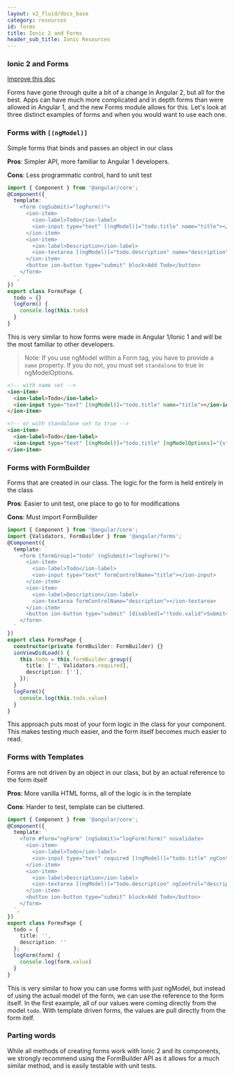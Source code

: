 ```yaml
---
layout: v2_fluid/docs_base
category: resources
id: forms
title: Ionic 2 and Forms
header_sub_title: Ionic Resources
---
```


### Ionic 2 and Forms

<a class="improve-v2-docs" href='https://github.com/driftyco/ionic-site/edit/master/content/docs/v2/resources/forms/index.md'>
  Improve this doc
</a>

Forms have gone through quite a bit of a change in Angular 2, but all for the best. Apps can have much more complicated and in depth forms than were allowed in Angular 1, and the new Forms module allows for this. Let's look at three distinct examples of forms and when you would want to use each one.


### Forms with `[(ngModel)]`

Simple forms that binds and passes an object in our class

**Pros**: Simpler API, more familiar to Angular 1 developers.

**Cons**: Less programmatic control, hard to unit test

```typescript
import { Component } from '@angular/core';
@Component({
  template: `
    <form (ngSubmit)="logForm()">
      <ion-item>
        <ion-label>Todo</ion-label>
        <ion-input type="text" [(ngModel)]="todo.title" name="title"></ion-input>
      </ion-item>
      <ion-item>
        <ion-label>Description</ion-label>
        <ion-textarea [(ngModel)]="todo.description" name="description"></ion-textarea>
      </ion-item>
      <button ion-button type="submit" block>Add Todo</button>
    </form>
  `,
})
export class FormsPage {
  todo = {}
  logForm() {
    console.log(this.todo)
  }
}
```

This is very similar to how forms were made in Angular 1/Ionic 1 and will be the most familiar to other developers.

>Note: If you use ngModel within a Form tag, you have to provide a `name` property. If you do not, you must set `standalone` to true in ngModelOptions.

```html
<!-- with name set -->
<ion-item>
  <ion-label>Todo</ion-label>
  <ion-input type="text" [(ngModel)]="todo.title" name="title"></ion-input>
</ion-item>

<!-- or with standalone set to true -->
<ion-item>
  <ion-label>Todo</ion-label>
  <ion-input type="text" [(ngModel)]="todo.title" [ngModelOptions]="{standalone: true}"></ion-input>
</ion-item>
```




### Forms with FormBuilder

Forms that are created in our class. The logic for the form is held entirely in the class

**Pros**: Easier to unit test, one place to go to for modifications

**Cons**: Must import FormBuilder

```typescript
import { Component } from '@angular/core';
import {Validators, FormBuilder } from '@angular/forms';
@Component({
  template: `
    <form [formGroup]="todo" (ngSubmit)="logForm()">
      <ion-item>
        <ion-label>Todo</ion-label>
        <ion-input type="text" formControlName="title"></ion-input>
      </ion-item>
      <ion-item>
        <ion-label>Description</ion-label>
        <ion-textarea formControlName="description"></ion-textarea>
      </ion-item>
      <button ion-button type="submit" [disabled]="!todo.valid">Submit</button>
    </form>
  `
})
export class FormsPage {
  constructor(private formBuilder: FormBuilder) {}
  ionViewDidLoad() {
    this.todo = this.formBuilder.group({
      title: ['', Validators.required],
      description: [''],
    });
  }
  logForm(){
    console.log(this.todo.value)
  }
}
```

This approach puts most of your form logic in the class for your component. This makes testing much easier, and the form itself becomes much easier to read.


### Forms with Templates

Forms are not driven by an object in our class, but by an actual reference to the form itself

**Pros**: More vanilla HTML forms, all of the logic is in the template

**Cons**: Harder to test, template can be cluttered.

```typescript
import { Component } from '@angular/core';
@Component({
  template: `
    <form #form="ngForm" (ngSubmit)="logForm(form)" novalidate>
      <ion-item>
        <ion-label>Todo</ion-label>
        <ion-input type="text" required [(ngModel)]="todo.title" ngControl="title"></ion-input>
      </ion-item>
      <ion-item>
        <ion-label>Description</ion-label>
        <ion-textarea [(ngModel)]="todo.description" ngControl="description"></ion-textarea>
      </ion-item>
      <button ion-button type="submit" block>Add Todo</button>
    </form>
  `,
})
export class FormsPage {
  todo = {
    title: '',
    description: ''
  };
  logForm(form) {
    console.log(form.value)
  }
}
```

This is very similar to how you can use forms with just ngModel, but instead of using the actual model of the form, we can use the reference to the form itself. In the first example, all of our values were coming directly from the model `todo`. With template driven forms, the values are pull directly from the form itelf.


### Parting words

While all methods of creating forms work with Ionic 2 and its components, we strongly recommend using the FormBuilder API as it allows for a much similar method, and is easily testable with unit tests.
